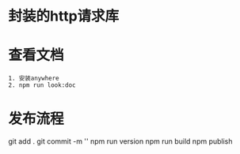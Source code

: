 # 封装的http请求库

# 查看文档
    1. 安装anywhere
    2. npm run look:doc

# 发布流程
git add .
git commit -m ''
npm run version
npm run build
npm publish
